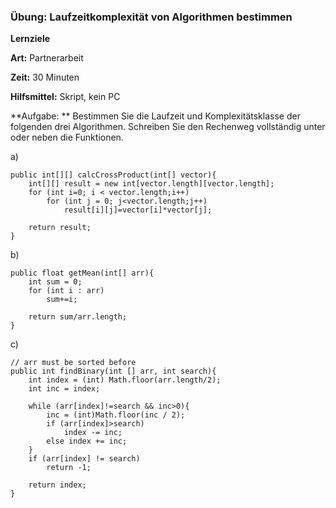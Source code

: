 ### Übung: Laufzeitkomplexität von Algorithmen bestimmen
**Lernziele**

**Art:** Partnerarbeit

**Zeit:** 30 Minuten

**Hilfsmittel:** Skript, kein PC

**Aufgabe: ** 
Bestimmen Sie die Laufzeit und Komplexitätsklasse der folgenden drei
Algorithmen. Schreiben Sie den Rechenweg vollständig unter oder neben
die Funktionen.

a) 
~~~~~~~~~~~~~~~~~~~~~~~
public int[][] calcCrossProduct(int[] vector){
	int[][] result = new int[vector.length][vector.length];
	for (int i=0; i < vector.length;i++)
		for (int j = 0; j<vector.length;j++)
			result[i][j]=vector[i]*vector[j];
	
	return result;
}
~~~~~~~~~~~~~~~~~~~~~~~~~

b) 
~~~~~~~~~~~~~~~~~~~~~~~~~~~~~~~
public float getMean(int[] arr){
	int sum = 0;
	for (int i : arr)
		sum+=i;

	return sum/arr.length;
}
~~~~~~~~~~~~~~~~~~~~~~~~~~~~~~~~~

c)
~~~~~~~~~~~~~~~~~~~~~~~~~~~~~~~~~
// arr must be sorted before
public int findBinary(int [] arr, int search){
	int index = (int) Math.floor(arr.length/2);
	int inc = index;

	while (arr[index]!=search && inc>0){
		inc = (int)Math.floor(inc / 2);
		if (arr[index]>search)
			index -= inc;
		else index += inc;
	}
	if (arr[index] != search)
		return -1;

	return index;
}
~~~~~~~~~~~~~~~~~~~~~~~~~~~~~~~~~~~~